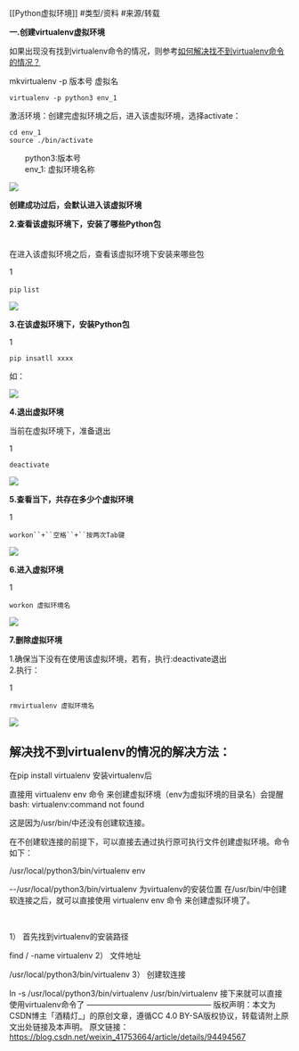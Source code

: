 [[Python虚拟环境]]
#类型/资料
#来源/转载

**一.创建virtualenv虚拟环境**

如果出现没有找到virtualenv命令的情况，则参考[如何解决找不到virtualenv命令的情况？](#appendix01)

mkvirtualenv -p 版本号 虚拟名

```
virtualenv -p python3 env_1
```

激活环境：创建完虚拟环境之后，进入该虚拟环境，选择activate：
```
cd env_1
source ./bin/activate
```

　　python3:版本号  
　　env\_1: 虚拟环境名称

![](https://img2018.cnblogs.com/blog/1251758/201902/1251758-20190227111225899-582222608.png)

**创建成功过后，会默认进入该虚拟环境**

**2.查看该虚拟环境下，安装了哪些Python包**  
　　

在进入该虚拟环境之后，查看该虚拟环境下安装来哪些包

1

`pip` `list`

![](https://img2018.cnblogs.com/blog/1251758/201902/1251758-20190227111326809-76132171.png)

**3.在该虚拟环境下，安装Python包**

1

`pip insatll xxxx`

如：

![](https://img2018.cnblogs.com/blog/1251758/201902/1251758-20190227111450299-1430448670.png)

**4.退出虚拟环境**


当前在虚拟环境下，准备退出

1

`deactivate`

![](https://img2018.cnblogs.com/blog/1251758/201902/1251758-20190227111532944-1192601711.png)

**5.查看当下，共存在多少个虚拟环境**  


1

`workon``+``空格``+``按两次Tab键`

![](https://img2018.cnblogs.com/blog/1251758/201902/1251758-20190227111615087-1441783041.png)

**6.进入虚拟环境**  


1



`workon 虚拟环境名`

**![](https://img2018.cnblogs.com/blog/1251758/201902/1251758-20190227111655009-239138298.png)**

**7.删除虚拟环境**

1.确保当下没有在使用该虚拟环境，若有，执行:deactivate退出  
2.执行：

1

`rmvirtualenv 虚拟环境名` 

![](https://img2018.cnblogs.com/blog/1251758/201902/1251758-20190227111744744-1604209614.png)



<span id="appendix01"></span>

## 解决找不到virtualenv的情况的解决方法：

在pip install virtualenv 安装virtualenv后

直接用 virtualenv env 命令 来创建虚拟环境（env为虚拟环境的目录名）会提醒bash: virtualenv:command not found

这是因为/usr/bin/中还没有创建软连接。

在不创建软连接的前提下，可以直接去通过执行原可执行文件创建虚拟环境。命令如下：

/usr/local/python3/bin/virtualenv env

--/usr/local/python3/bin/virtualenv 为virtualenv的安装位置
在/usr/bin/中创建软连接之后，就可以直接使用 virtualenv env 命令 来创建虚拟环境了。

 

1） 首先找到virtualenv的安装路径

find / -name virtualenv
2） 文件地址

/usr/local/python3/bin/virtualenv
3） 创建软连接

ln -s /usr/local/python3/bin/virtualenv /usr/bin/virtualenv
接下来就可以直接使用virtualenv命令了
————————————————
版权声明：本文为CSDN博主「酒精灯_」的原创文章，遵循CC 4.0 BY-SA版权协议，转载请附上原文出处链接及本声明。
原文链接：https://blog.csdn.net/weixin_41753664/article/details/94494567